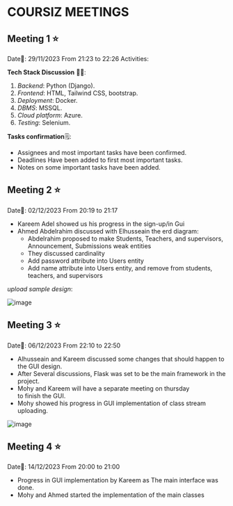 # COURSIZ MEETINGS
## Meeting 1 ⭐
Date📅: 29/11/2023 From 21:23 to 22:26
Activities:

**Tech Stack Discussion** 👨‍💻: 

1. *Backend*: Python (Django).
1. *Frontend*: HTML, Tailwind CSS, bootstrap.
1. *Deployment*: Docker.
1. *DBMS*: MSSQL.
1. *Cloud platform*: Azure.
1. *Testing*: Selenium.


**Tasks confirmation**🗒️:

- Assignees and most important tasks have been confirmed.
- Deadlines Have been added to first most important tasks.
- Notes on some important tasks have been added.

## Meeting 2 ⭐
Date📅: 02/12/2023 From 20:19 to 21:17
- Kareem Adel showed us his progress in the sign-up/in Gui
- Ahmed Abdelrahim discussed with Elhusseain the erd diagram:
  + Abdelrahim proposed to make Students, Teachers, and supervisors, Announcement, Submissions weak entities
  + They discussed cardinality
  + Add password attribute into Users entity
  + Add name attribute into Users entity, and remove from students, teachers, and supervisors

*upload sample design*:

![image](https://github.com/alhusseain/COURSIZ/assets/80164892/e7a69c5e-5f55-468e-ac64-369df677040a)

## Meeting 3 ⭐
Date📅: 06/12/2023 From 22:10 to 22:50
- Alhusseain and Kareem discussed some changes that should happen to the GUI design.
- After Several discussions, Flask was set to be the main framework in the project.
- Mohy and Kareem will have a separate meeting on thursday to finish the GUI.
- Mohy showed his progress in GUI implementation of class stream uploading.

![image](https://github.com/alhusseain/COURSIZ/assets/80164892/aa3fb85c-8ad3-4641-a25e-682092419866)

## Meeting 4 ⭐
Date📅: 14/12/2023 From 20:00 to 21:00
- Progress in GUI implementation by Kareem as The main interface was done. 
- Mohy and Ahmed started the implementation of the main classes
